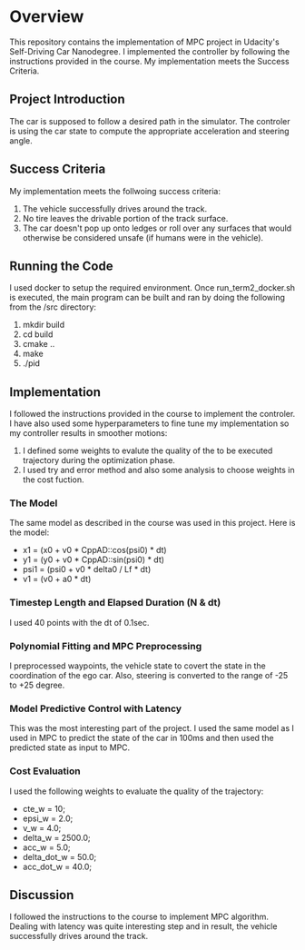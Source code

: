 # Overview
This repository contains the implementation of MPC project in Udacity's Self-Driving Car Nanodegree. I implemented the controller by following the instructions provided in the course. My implementation meets the Success Criteria. 

## Project Introduction
The car is supposed to follow a desired path in the simulator. The controler is using the car state to compute the appropriate acceleration and steering angle.

## Success Criteria
My implementation meets the follwoing success criteria:
1. The vehicle successfully drives around the track.
2. No tire leaves the drivable portion of the track surface.
3. The car doesn't pop up onto ledges or roll over any surfaces that would otherwise be considered unsafe (if humans were in the vehicle). 

## Running the Code
I used docker to setup the required environment. Once run_term2_docker.sh is executed, the main program can be built and ran by doing the following from the /src directory:

1. mkdir build
2. cd build
3. cmake ..
4. make
5. ./pid

## Implementation
I followed the instructions provided in the course to implement the controler. I have also used some hyperparameters to fine tune my implementation so my controller results in smoother motions:

1. I defined some weights to evalute the quality of the to be executed trajectory during the optimization phase.
2. I used try and error method and also some analysis to choose weights in the cost fuction. 

### The Model
The same model as described in the course was used in this project. Here is the model:
* x1 = (x0 + v0 * CppAD::cos(psi0) * dt)
* y1 = (y0 + v0 * CppAD::sin(psi0) * dt)
* psi1 = (psi0 + v0 * delta0 / Lf * dt)
* v1 = (v0 + a0 * dt)

### Timestep Length and Elapsed Duration (N & dt)
I used 40 points with the dt of 0.1sec.

### Polynomial Fitting and MPC Preprocessing
I preprocessed waypoints, the vehicle state to covert the state in the coordination of the ego car. Also, steering is converted to the range of -25 to +25 degree.

### Model Predictive Control with Latency
This was the most interesting part of the project. I used the same model as I used in MPC to predict the state of the car in 100ms and then used the predicted state as input to MPC.

### Cost Evaluation
I used the following weights to evaluate the quality of the trajectory:
* cte_w = 10;
* epsi_w = 2.0;
* v_w = 4.0;
* delta_w = 2500.0;
* acc_w = 5.0;
* delta_dot_w = 50.0;
* acc_dot_w = 40.0;
      
## Discussion
I followed the instructions to the course to implement MPC algorithm. Dealing with latency was quite interesting step and in result, the vehicle successfully drives around the track. 
